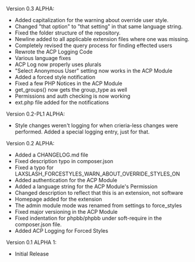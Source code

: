 Version 0.3 ALPHA:
- Added capitalization for the warning about override user style.
- Changed "that option" to "that setting" in that same language string.
- Fixed the folder structure of the repository.
- Newline added to all applicable extension files where one was missing.
- Completely revised the query process for finding effected users
- Rewrote the ACP Logging Code
- Various language fixes
- ACP Log now properly uses plurals
- "Select Anonymous User" setting now works in the ACP Module
- Added a forced style notification
- Fixed a few PHP Notices in the ACP Module
- get_groups() now gets the group_type as well
- Permissions and auth checking is now working
- ext.php file added for the notifications

Version 0.2-PL1 ALPHA:
- Style changes weren't logging for when crieria-less changes were performed. Added a special logging entry, just for that.

Version 0.2 ALPHA:
 - Added a CHANGELOG.md file
 - Fixed description typo in composer.json
 - Fixed a typo for LAXSLASH_FORCESTYLES_WARN_ABOUT_OVERRIDE_STYLES_ON
 - Added authentication for the ACP Module
 - Added a language string for the ACP Module's Permission
 - Changed description to reflect that this is an extension, not software
 - Homepage added for the extension
 - The admin module mode was renamed from settings to force_styles
 - Fixed major versioning in the ACP Module
 - Fixed indentation for phpbb/phpbb under soft-require in the composer.json file.
 - Added ACP Logging for Forced Styles

Version 0.1 ALPHA 1:
 - Initial Release